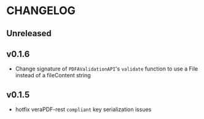 # CHANGELOG

## Unreleased

## v0.1.6
 - Change signature of `PDFAValidationAPI`'s `validate` function to use a File instead of a fileContent string

## v0.1.5
 - hotfix veraPDF-rest `compliant` key serialization issues
